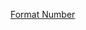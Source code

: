 [Format Number](https://leetcode.com/discuss/post/1155893/toptal-oa-format-number-by-eels-dev-diav/)